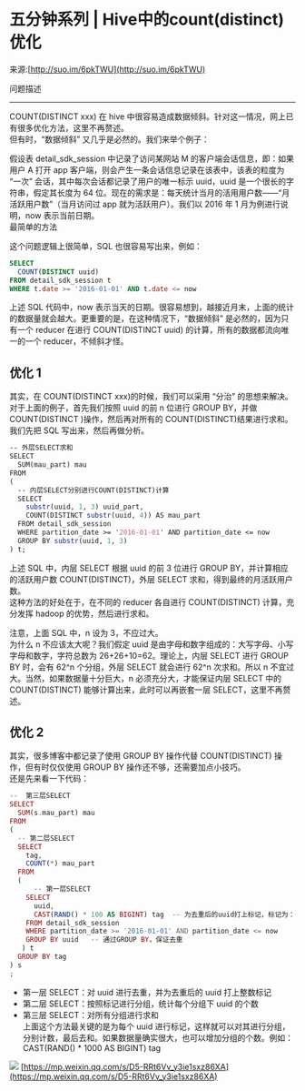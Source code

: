 # 五分钟系列 | Hive中的count(distinct)优化
来源:[http://suo.im/6pkTWU](http://suo.im/6pkTWU)

问题描述  

* * *

COUNT(DISTINCT xxx) 在 hive 中很容易造成数据倾斜。针对这一情况，网上已有很多优化方法，这里不再赘述。   
但有时，“数据倾斜” 又几乎是必然的。我们来举个例子：

假设表 detail_sdk_session 中记录了访问某网站 M 的客户端会话信息，即：如果用户 A 打开 app 客户端，则会产生一条会话信息记录在该表中，该表的粒度为 “一次” 会话，其中每次会话都记录了用户的唯一标示 uuid，uuid 是一个很长的字符串，假定其长度为 64 位。现在的需求是：每天统计当月的活用用户数——“月活跃用户数”（当月访问过 app 就为活跃用户）。我们以 2016 年 1 月为例进行说明，now 表示当前日期。   
最简单的方法

这个问题逻辑上很简单，SQL 也很容易写出来，例如：

```sql
SELECT
  COUNT(DISTINCT uuid)
FROM detail_sdk_session t
WHERE t.date >= '2016-01-01' AND t.date <= now
```

上述 SQL 代码中，now 表示当天的日期。很容易想到，越接近月末，上面的统计的数据量就会越大。更重要的是，在这种情况下，“数据倾斜” 是必然的，因为只有一个 reducer 在进行 COUNT(DISTINCT uuid) 的计算，所有的数据都流向唯一的一个 reducer，不倾斜才怪。

## 优化 1

其实，在 COUNT(DISTINCT xxx)的时候，我们可以采用 “分治” 的思想来解决。对于上面的例子，首先我们按照 uuid 的前 n 位进行 GROUP BY，并做 COUNT(DISTINCT )操作，然后再对所有的 COUNT(DISTINCT)结果进行求和。   
我们先把 SQL 写出来，然后再做分析。

```perl
-- 外层SELECT求和
SELECT
  SUM(mau_part) mau
FROM
(
  -- 内层SELECT分别进行COUNT(DISTINCT)计算
  SELECT
    substr(uuid, 1, 3) uuid_part,
    COUNT(DISTINCT substr(uuid, 4)) AS mau_part
  FROM detail_sdk_session
  WHERE partition_date >= '2016-01-01' AND partition_date <= now
  GROUP BY substr(uuid, 1, 3)
) t;
```

上述 SQL 中，内层 SELECT 根据 uuid 的前 3 位进行 GROUP BY，并计算相应的活跃用户数 COUNT(DISTINCT)，外层 SELECT 求和，得到最终的月活跃用户数。   
这种方法的好处在于，在不同的 reducer 各自进行 COUNT(DISTINCT) 计算，充分发挥 hadoop 的优势，然后进行求和。  

注意，上面 SQL 中，n 设为 3，不应过大。   
为什么 n 不应该太大呢？我们假定 uuid 是由字母和数字组成的：大写字母、小写字母和数字，字符总数为 26+26+10=62。理论上，内层 SELECT 进行 GROUP BY 时，会有 62^n 个分组，外层 SELECT 就会进行 62^n 次求和。所以 n 不宜过大。当然，如果数据量十分巨大，n 必须充分大，才能保证内层 SELECT 中的 COUNT(DISTINCT) 能够计算出来，此时可以再嵌套一层 SELECT，这里不再赘述。

## 优化 2

其实，很多博客中都记录了使用 GROUP BY 操作代替 COUNT(DISTINCT) 操作，但有时仅仅使用 GROUP BY 操作还不够，还需要加点小技巧。   
还是先来看一下代码：

```php
--  第三层SELECT
SELECT
  SUM(s.mau_part) mau
FROM
(
  -- 第二层SELECT
  SELECT
    tag,
    COUNT(*) mau_part
  FROM
  (
      -- 第一层SELECT
    SELECT
      uuid, 
      CAST(RAND() * 100 AS BIGINT) tag  -- 为去重后的uuid打上标记，标记为：0-100之间的整数。
    FROM detail_sdk_session
    WHERE partition_date >= '2016-01-01' AND partition_date <= now
    GROUP BY uuid   -- 通过GROUP BY，保证去重
   ) t
  GROUP BY tag
) s
;
```

-   第一层 SELECT：对 uuid 进行去重，并为去重后的 uuid 打上整数标记
-   第二层 SELECT：按照标记进行分组，统计每个分组下 uuid 的个数
-   第三层 SELECT：对所有分组进行求和   
    上面这个方法最关键的是为每个 uuid 进行标记，这样就可以对其进行分组，分别计数，最后去和。如果数据量确实很大，也可以增加分组的个数。例如：CAST(RAND() \* 1000 AS BIGINT) tag

![](https://mmbiz.qpic.cn/mmbiz_jpg/TwK74MzofXdvpPkWNR4ibqdjiaTT7Nbia86hV5KpWKiaO6jPHKIAOSsNc4Cgekz0u5cLpPAxJUMQiaN2ia10E3XLricZg/640?wx_fmt=jpeg) 
 [https://mp.weixin.qq.com/s/D5-RRt6Vv_y3ie1sxz86XA](https://mp.weixin.qq.com/s/D5-RRt6Vv_y3ie1sxz86XA)
